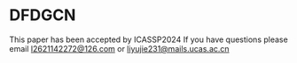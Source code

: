 # DFDGCN
This paper has been accepted by ICASSP2024
If you have questions please email l2621142272@126.com or liyujie231@mails.ucas.ac.cn
